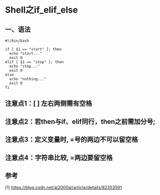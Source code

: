 # Shell之if_elif_else

## 一、语法
```shell
#!/bin/bash

if [ $1 == "start" ]; then
  echo "start..."
  exit 0
elif [ $1 == "stop" ]; then
  echo "stop..."
  exit 0
else
  echo "nothing..."
  exit 0
fi
```

## 注意点1：[ ] 左右两侧需有空格

## 注意点2：若then与if、elif同行，then之前需加分号;

## 注意点3：定义变量时, =号的两边不可以留空格

## 注意点4：字符串比较, =两边要留空格

## 参考
[1] https://blog.csdn.net/ai2000ai/article/details/82353591